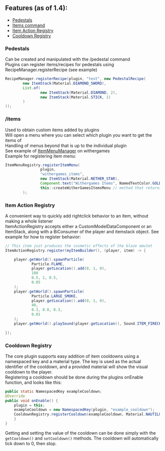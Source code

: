 ## Features (as of 1.4):
 - [Pedestals](#pedestals)
 - [Items command](#items)
 - [Item Action Registry](#item-action-registry)
 - [Cooldown Registry](#cooldown-registry)


### Pedestals
Can be created and manipulated with the /pedestal command  
Plugins can register items/recipes for pedestals using RecipeManager.registerRecipe (see example)
```java
RecipeManager.registerRecipe(plugin, "test", new PedestalRecipe(  
        new ItemStack(Material.DIAMOND_SWORD),  
        List.of(  
                new ItemStack(Material.DIAMOND, 2),  
                new ItemStack(Material.STICK, 1)  
        )  
));
```


### /items
Used to obtain custom items added by plugins  
Will open a menu where you can select which plugin you want to get the items of  
Handling of menus beyond that is up to the individual plugin  
See example of [ItemMenuManager](https://github.com/PuzzleDude98/WitherGames/blob/main/src/main/java/dev/withergames/items/ItemsMenuManager.java) on withergames  
Example for registering item menu:
```java
ItemMenuRegistry.registerItemMenu(
                plugin,
                "withergames_items",
                new ItemStack(Material.NETHER_STAR),
                Component.text("Withergames Items", NamedTextColor.GOLD),
                this::createWitherGamesItemsMenu // method that returns Inventory
        );
```

### Item Action Registry
A convenient way to quickly add rightclick behavior to an item, without making a whole listener  
ItemActionRegistry accepts either a CustomModelDataComponent or an ItemStack, along with a BiConsumer of the player and itemstack object. See example for how to register behavior:  
```java
// This item just produces the cosmetic effects of the blaze amulet
ItemActionRegistry.register(myItemBuilder(), (player, item) -> {  

    player.getWorld().spawnParticle(  
            Particle.FLAME,  
            player.getLocation().add(0, 1, 0),
            100
            0.5, 1, 0.5, 
            0.05 
    );  
    player.getWorld().spawnParticle(  
            Particle.LARGE_SMOKE,  
            player.getLocation().add(0, 1, 0),  
            40,  
            0.3, 0.8, 0.3,  
            0.01  
    );  
    player.getWorld().playSound(player.getLocation(), Sound.ITEM_FIRECHARGE_USE, 1.0f, 1.0f);  
    
});
```

### Cooldown Registry
The core plugin supports easy addition of item cooldowns using a namespaced key and a material type. The key is used as the actual identifier of the cooldown, and a provided material will show the visual cooldown to the player.  
Registering a cooldown should be done during the plugins onEnable function, and looks like this:  
```java
public static NamespacedKey exampleCooldown;
@Override  
public void onEnable() {  
    plugin = this;
    exampleCooldown = new NamespacedKey(plugin, "example_cooldown");
    CooldownRegistry.registerCooldown(exampleCooldown, Material.NAUTILUS_SHELL); 
    }  
}
```
Getting and setting the value of the cooldown can be done simply with the `getCooldown()` and `setCooldown()` methods. The cooldown will automatically tick down to 0, then stop.
